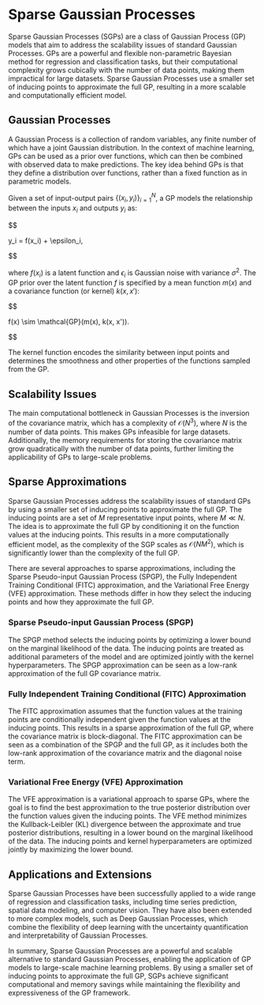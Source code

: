 # Sparse Gaussian Processes

Sparse Gaussian Processes (SGPs) are a class of Gaussian Process (GP) models that aim to address the scalability issues of standard Gaussian Processes. GPs are a powerful and flexible non-parametric Bayesian method for regression and classification tasks, but their computational complexity grows cubically with the number of data points, making them impractical for large datasets. Sparse Gaussian Processes use a smaller set of inducing points to approximate the full GP, resulting in a more scalable and computationally efficient model.

## Gaussian Processes

A Gaussian Process is a collection of random variables, any finite number of which have a joint Gaussian distribution. In the context of machine learning, GPs can be used as a prior over functions, which can then be combined with observed data to make predictions. The key idea behind GPs is that they define a distribution over functions, rather than a fixed function as in parametric models.

Given a set of input-output pairs $\{(x_i, y_i)\}_{i=1}^N$, a GP models the relationship between the inputs $x_i$ and outputs $y_i$ as:


$$

y_i = f(x_i) + \epsilon_i,

$$


where $f(x_i)$ is a latent function and $\epsilon_i$ is Gaussian noise with variance $\sigma^2$. The GP prior over the latent function $f$ is specified by a mean function $m(x)$ and a covariance function (or kernel) $k(x, x')$:


$$

f(x) \sim \mathcal{GP}(m(x), k(x, x')).

$$


The kernel function encodes the similarity between input points and determines the smoothness and other properties of the functions sampled from the GP.

## Scalability Issues

The main computational bottleneck in Gaussian Processes is the inversion of the covariance matrix, which has a complexity of $\mathcal{O}(N^3)$, where $N$ is the number of data points. This makes GPs infeasible for large datasets. Additionally, the memory requirements for storing the covariance matrix grow quadratically with the number of data points, further limiting the applicability of GPs to large-scale problems.

## Sparse Approximations

Sparse Gaussian Processes address the scalability issues of standard GPs by using a smaller set of inducing points to approximate the full GP. The inducing points are a set of $M$ representative input points, where $M \ll N$. The idea is to approximate the full GP by conditioning it on the function values at the inducing points. This results in a more computationally efficient model, as the complexity of the SGP scales as $\mathcal{O}(NM^2)$, which is significantly lower than the complexity of the full GP.

There are several approaches to sparse approximations, including the Sparse Pseudo-input Gaussian Process (SPGP), the Fully Independent Training Conditional (FITC) approximation, and the Variational Free Energy (VFE) approximation. These methods differ in how they select the inducing points and how they approximate the full GP.

### Sparse Pseudo-input Gaussian Process (SPGP)

The SPGP method selects the inducing points by optimizing a lower bound on the marginal likelihood of the data. The inducing points are treated as additional parameters of the model and are optimized jointly with the kernel hyperparameters. The SPGP approximation can be seen as a low-rank approximation of the full GP covariance matrix.

### Fully Independent Training Conditional (FITC) Approximation

The FITC approximation assumes that the function values at the training points are conditionally independent given the function values at the inducing points. This results in a sparse approximation of the full GP, where the covariance matrix is block-diagonal. The FITC approximation can be seen as a combination of the SPGP and the full GP, as it includes both the low-rank approximation of the covariance matrix and the diagonal noise term.

### Variational Free Energy (VFE) Approximation

The VFE approximation is a variational approach to sparse GPs, where the goal is to find the best approximation to the true posterior distribution over the function values given the inducing points. The VFE method minimizes the Kullback-Leibler (KL) divergence between the approximate and true posterior distributions, resulting in a lower bound on the marginal likelihood of the data. The inducing points and kernel hyperparameters are optimized jointly by maximizing the lower bound.

## Applications and Extensions

Sparse Gaussian Processes have been successfully applied to a wide range of regression and classification tasks, including time series prediction, spatial data modeling, and computer vision. They have also been extended to more complex models, such as Deep Gaussian Processes, which combine the flexibility of deep learning with the uncertainty quantification and interpretability of Gaussian Processes.

In summary, Sparse Gaussian Processes are a powerful and scalable alternative to standard Gaussian Processes, enabling the application of GP models to large-scale machine learning problems. By using a smaller set of inducing points to approximate the full GP, SGPs achieve significant computational and memory savings while maintaining the flexibility and expressiveness of the GP framework.
